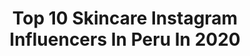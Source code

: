 ---
title: Top 10 Skincare Instagram Influencers In Peru In 2020
description: >-
  Find top skincare Instagram influencers in Peru in 2020. Most popular hashtags: #skincare #makeup #stayhome #tiktok.
platform: Instagram
profiles:
  - username: "ceciliakatz"
    fullname: >-
      Cecilia Katz
    location: "Peru"
    followers: 25898
    engagement: 327
    commentsToLikes: 0.071735
    id: ck0twjqqqfoye0i197c58iytx
    verified: false
    hashtags: "#parabenfree, #husbandandwife, #cocktailmakeup, #novias"
  - username: "camila.herediab"
    fullname: >-
      C A M I L A   H E R E D I A
    location: "Peru"
    followers: 25629
    engagement: 170
    commentsToLikes: 0.120373
    id: ckap2igozyz9p0i78udr6facr
    verified: false
    hashtags: "#mood, #makeupartist, #metas2020, #youtuberperuana"
  - username: "pierina_dg"
    fullname: >-
      Pierina De La Borda Gotuzzo
    location: "Peru"
    followers: 27955
    engagement: 275
    commentsToLikes: 0.047540
    id: ck0u81ats66gj0i19ly75nquv
    verified: false
    hashtags: "#winelover, #love, #skincareroutine, #stayathome"
  - username: "malditopretell"
    fullname: >-
      Percy Pretell
    location: "Peru"
    followers: 21841
    engagement: 203
    commentsToLikes: 0.078101
    id: ck9wd6a91e9390j78zl18cwjg
    verified: false
    hashtags: "#tiedye, #tiktok, #chucktaylorii, #skincare"
  - username: "yaimarperez"
    fullname: >-
      Yaimar Pérez ∞
    location: "Peru"
    followers: 15827
    engagement: 202
    commentsToLikes: 0.264308
    id: ck6tt1myx82st0j71zi8x67zu
    verified: false
    hashtags: "#dulcera, #tenis, #familia, #staysafe"
  - username: "tatianaastengob"
    fullname: >-
      Tatiana Astengo
    location: "Peru"
    followers: 316939
    engagement: 120
    commentsToLikes: 0.024762
    id: ck6tvbhdql9se0j71bprm1y09
    verified: true
    hashtags: "#naturaleza, #migueliza, #publicidad, #libertad"
  - username: "luisachima"
    fullname: >-
      Luisa Chimá
    location: "Peru"
    followers: 168540
    engagement: 161
    commentsToLikes: 0.045023
    id: ck5hohc1ppkdd0i11bb1n493d
    verified: false
    hashtags: "#entrenamiento, #baile, #stayhome, #infancia"
  - username: "larocheposaype"
    fullname: >-
      La Roche-Posay Perú
    location: "Peru"
    followers: 58882
    engagement: 60
    commentsToLikes: 0.075144
    id: ck6uc80yle14m0j71qs4i2yd1
    verified: true
    hashtags: "#hyalub5, #dermatologia, #skincare, #yomequedoencasa"
---